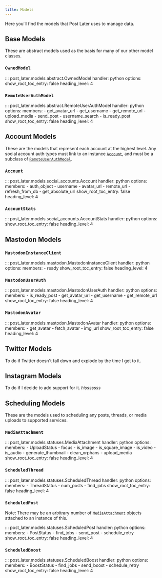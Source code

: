 ```yaml
---
title: Models
---
```


Here you'll find the models that Post Later uses to manage data.

## Base Models

These are abstract models used as the basis for many of our other model classes.

### `OwnedModel`

::: post_later.models.abstract.OwnedModel
    handler: python
    options:
      show_root_toc_entry: false
      heading_level: 4
      
### `RemoteUserAuthModel`

::: post_later.models.abstract.RemoteUserAuthModel
    handler: python
    options:
      members:
        - get_avatar_url
        - get_username
        - get_remote_url
        - upload_media
        - send_post
        - username_search
        - is_ready_post
      show_root_toc_entry: false
      heading_level: 4

## Account Models

These are the models that represent each account at the highest level. Any social account auth types
must link to an instance [`Account`](#account), and must be a subclass of [`RemoteUserAuthModel`](#remoteuserauthmodel).

### `Account`

::: post_later.models.social_accounts.Account
    handler: python
    options:
      members:
        - auth_object
        - username
        - avatar_url
        - remote_url
        - refresh_from_db
        - get_absolute_url
      show_root_toc_entry: false
      heading_level: 4
      
### `AccountStats`

::: post_later.models.social_accounts.AccountStats
    handler: python
    options:
      show_root_toc_entry: false
      heading_level: 4

## Mastodon Models

### `MastodonInstanceClient`

::: post_later.models.mastodon.MastodonInstanceClient
    handler: python
    options:
      members:
        - ready
      show_root_toc_entry: false
      heading_level: 4

### `MastodonUserAuth`

::: post_later.models.mastodon.MastodonUserAuth
    handler: python
    options:
      members:
        - is_ready_post
        - get_avatar_url
        - get_username
        - get_remote_url
      show_root_toc_entry: false
      heading_level: 4

### `MastodonAvatar`

::: post_later.models.mastodon.MastodonAvatar
    handler: python
    options:
      members:
        - get_avatar
        - fetch_avatar
        - img_url
      show_root_toc_entry: false
      heading_level: 4
      
## Twitter Models

To do if Twitter doesn't fall down and explode by the time I get to it.

## Instagram Models

To do if I decide to add support for it. *hisssssss*


## Scheduling Models

These are the models used to scheduling any posts, threads, or media uploads to supported
services.

### `MediaAttachment`

::: post_later.models.statuses.MediaAttachment
    handler: python
    options:
      members:
        - UploadStatus
        - focus
        - is_image
        - is_square_image
        - is_video
        - is_audio
        - generate_thumbnail
        - clean_orphans
        - upload_media
      show_root_toc_entry: false
      heading_level: 4
      
### `ScheduledThread`

::: post_later.models.statuses.ScheduledThread
    handler: python
    options:
      members:
        - ThreadStatus
        - num_posts
        - find_jobs
      show_root_toc_entry: false
      heading_level: 4
      
      
### `ScheduledPost`

Note: There may be an arbitrary number of [`MediaAttachment`](#mediaattachment) objects attached to an instance of this.

::: post_later.models.statuses.ScheduledPost
    handler: python
    options:
      members:
        - PostStatus
        - find_jobs
        - send_post
        - schedule_retry
      show_root_toc_entry: false
      heading_level: 4
      
### `ScheduledBoost`

::: post_later.models.statuses.ScheduledBoost
    handler: python
    options:
      members:
        - BoostStatus
        - find_jobs
        - send_boost
        - schedule_retry
      show_root_toc_entry: false
      heading_level: 4


